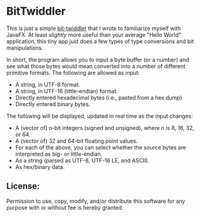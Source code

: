 # BitTwiddler

This is just a simple [bit-twiddler](https://en.wikipedia.org/wiki/Bit_twiddler)
that I wrote to familiarize myself with JavaFX.  At least _slightly_ more useful
than your average "Hello World" application, this tiny app just does a few types
of type conversions and bit manipulations.

In short, the program allows you to input a byte buffer (or a number) and see
what those bytes would mean converted into a number of different primitive 
formats.  The following are allowed as input:

- A string, in UTF-8 format.
- A string, in UTF-16 (little-endian) format.
- Directly entered hexadecimal bytes (i.e., pasted from a hex dump)
- Directly entered binary bytes.

The following will be displayed, updated in real time as the input changes:

- A (vector of) n-bit integers (signed and unsigned), where n is 8, 16, 32, or 64.
- A (vector of) 32 and 64-bit floating point values.
- For each of the above, you can select whether the source bytes are interpreted 
  as big- or little-endian.
- As a string (parsed as UTF-8, UTF-16 LE, and ASCII).
- As hex/binary data.


## License:

Permission to use, copy, modify, and/or distribute this software for any purpose 
with or without fee is hereby granted.